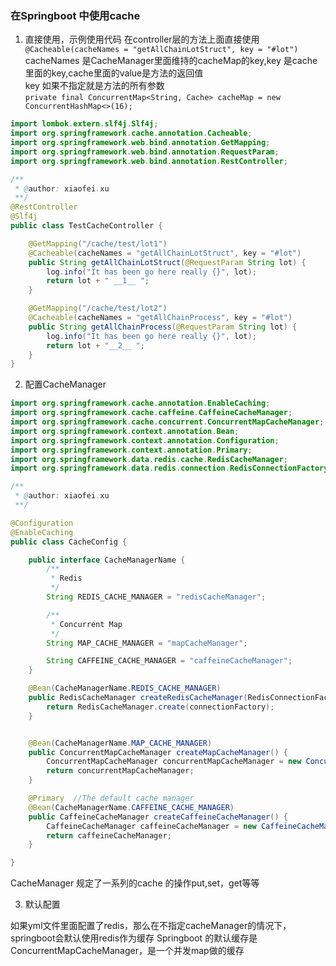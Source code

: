 ### 在Springboot 中使用cache

1. 直接使用，示例使用代码
在controller层的方法上面直接使用 ` @Cacheable(cacheNames = "getAllChainLotStruct", key = "#lot")`  
cacheNames 是CacheManager里面维持的cacheMap的key,key 是cache里面的key,cache里面的value是方法的返回值  
key 如果不指定就是方法的所有参数  
`private final ConcurrentMap<String, Cache> cacheMap = new ConcurrentHashMap<>(16);`

```java
import lombok.extern.slf4j.Slf4j;
import org.springframework.cache.annotation.Cacheable;
import org.springframework.web.bind.annotation.GetMapping;
import org.springframework.web.bind.annotation.RequestParam;
import org.springframework.web.bind.annotation.RestController;

/**
 * @author: xiaofei.xu
 **/
@RestController
@Slf4j
public class TestCacheController {

    @GetMapping("/cache/test/lot1")
    @Cacheable(cacheNames = "getAllChainLotStruct", key = "#lot")
    public String getAllChainLotStruct(@RequestParam String lot) {
        log.info("It has been go here really {}", lot);
        return lot + " __1__ ";
    }

    @GetMapping("/cache/test/lot2")
    @Cacheable(cacheNames = "getAllChainProcess", key = "#lot")
    public String getAllChainProcess(@RequestParam String lot) {
        log.info("It has been go here really {}", lot);
        return lot + "__2__ ";
    }
}

```

2. 配置CacheManager  
```java
import org.springframework.cache.annotation.EnableCaching;
import org.springframework.cache.caffeine.CaffeineCacheManager;
import org.springframework.cache.concurrent.ConcurrentMapCacheManager;
import org.springframework.context.annotation.Bean;
import org.springframework.context.annotation.Configuration;
import org.springframework.context.annotation.Primary;
import org.springframework.data.redis.cache.RedisCacheManager;
import org.springframework.data.redis.connection.RedisConnectionFactory;

/**
 * @author: xiaofei.xu
 **/

@Configuration
@EnableCaching
public class CacheConfig {

    public interface CacheManagerName {
        /**
         * Redis
         */
        String REDIS_CACHE_MANAGER = "redisCacheManager";

        /**
         * Concurrent Map
         */
        String MAP_CACHE_MANAGER = "mapCacheManager";

        String CAFFEINE_CACHE_MANAGER = "caffeineCacheManager";
    }

    @Bean(CacheManagerName.REDIS_CACHE_MANAGER)
    public RedisCacheManager createRedisCacheManager(RedisConnectionFactory connectionFactory) {
        return RedisCacheManager.create(connectionFactory);
    }


    @Bean(CacheManagerName.MAP_CACHE_MANAGER)
    public ConcurrentMapCacheManager createMapCacheManager() {
        ConcurrentMapCacheManager concurrentMapCacheManager = new ConcurrentMapCacheManager();
        return concurrentMapCacheManager;
    }

    @Primary  //The default cache manager
    @Bean(CacheManagerName.CAFFEINE_CACHE_MANAGER)
    public CaffeineCacheManager createCaffeineCacheManager() {
        CaffeineCacheManager caffeineCacheManager = new CaffeineCacheManager();
        return caffeineCacheManager;
    }

}

```
CacheManager 规定了一系列的cache 的操作put,set，get等等

3. 默认配置

如果yml文件里面配置了redis，那么在不指定cacheManager的情况下，springboot会默认使用redis作为缓存
Springboot 的默认缓存是ConcurrentMapCacheManager，是一个并发map做的缓存

